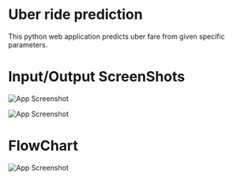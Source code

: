 
# Uber ride prediction
This python web application predicts uber fare from given specific parameters.


# Input/Output ScreenShots

![App Screenshot](https://github.com/inder052000/UBR/blob/master/ss2.jpg?raw=true)


![App Screenshot](https://github.com/inder052000/UBR/blob/master/ss3.jpg?raw=true)

# FlowChart

![App Screenshot](https://github.com/inder052000/UBR/blob/master/ss4.jpg?raw=true)

